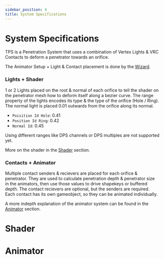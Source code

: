 ```yaml
---
sidebar_position: 4
title: System Specifications
---
```

# System Specifications
TPS is a Penetration System that uses a combination of Vertex Lights & VRC Contacts to deform a penetrator towards an orifice.

The Animator Setup + Light & Contact placement is done by the [Wizard](wizard).
### Lights + Shader
1 or 2 Lights placed on the root & normal of each orifice to tell the shader on the penetrator mesh how to deform itself along a bezier curve.
The range property of the lights encodes its type & the type of the orifice (Hole / Ring).
The normal light is placed 0.01 outwards from the orifice along its normal.
- `Poisition Id Hole`: 0.41
- `Position Id Ring`: 0.42
- `Normal Id`: 0.45

Using different ranges like DPS channels or DPS multiples are not supported yet.

More on the shader in the [Shader](#Shader) section.

### Contacts + Animator
Multiple contact senders & recievers are placed for each orifice & penetrator. They are used to calculate penetration depth & penetrator size in the animators, then use those values to drive shapekeys or buffered depth.
The contact recievers are optional, but the senders are required.
Each contact has its own gameobject, so they can be animated individually.

A more indepth explanation of the animator system can be found in the [Animator](#Animator) section.

# Shader

# Animator